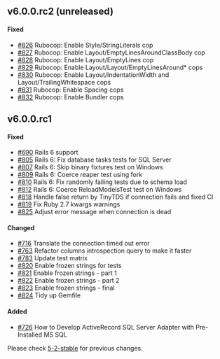 ## v6.0.0.rc2 (unreleased)

#### Fixed

- [#826](https://github.com/rails-sqlserver/activerecord-sqlserver-adapter/pull/826) Rubocop: Enable Style/StringLiterals cop
- [#827](https://github.com/rails-sqlserver/activerecord-sqlserver-adapter/pull/827) Rubocop: Enable Layout/EmptyLinesAroundClassBody cop
- [#828](https://github.com/rails-sqlserver/activerecord-sqlserver-adapter/pull/828) Rubocop: Enable Layout/EmptyLines cop
- [#829](https://github.com/rails-sqlserver/activerecord-sqlserver-adapter/pull/829) Rubocop: Enable Layout/Layout/EmptyLinesAround* cops
- [#830](https://github.com/rails-sqlserver/activerecord-sqlserver-adapter/pull/830) Rubocop: Enable Layout/IndentationWidth and Layout/TrailingWhitespace cops
- [#831](https://github.com/rails-sqlserver/activerecord-sqlserver-adapter/pull/831) Rubocop: Enable Spacing cops
- [#832](https://github.com/rails-sqlserver/activerecord-sqlserver-adapter/pull/832) Rubocop: Enable Bundler cops

## v6.0.0.rc1

#### Fixed

- [#690](https://github.com/rails-sqlserver/activerecord-sqlserver-adapter/pull/690) Rails 6 support
- [#805](https://github.com/rails-sqlserver/activerecord-sqlserver-adapter/pull/805) Rails 6: Fix database tasks tests for SQL Server
- [#807](https://github.com/rails-sqlserver/activerecord-sqlserver-adapter/pull/807) Rails 6: Skip binary fixtures test on Windows
- [#809](https://github.com/rails-sqlserver/activerecord-sqlserver-adapter/pull/809) Rails 6: Coerce reaper test using fork
- [#810](https://github.com/rails-sqlserver/activerecord-sqlserver-adapter/pull/810) Rails 6: Fix randomly failing tests due to schema load
- [#812](https://github.com/rails-sqlserver/activerecord-sqlserver-adapter/pull/812) Rails 6: Coerce ReloadModelsTest test on Windows
- [#818](https://github.com/rails-sqlserver/activerecord-sqlserver-adapter/pull/818) Handle false return by TinyTDS if connection fails and fixed CI
- [#819](https://github.com/rails-sqlserver/activerecord-sqlserver-adapter/pull/819) Fix Ruby 2.7 kwargs warnings
- [#825](https://github.com/rails-sqlserver/activerecord-sqlserver-adapter/pull/825) Adjust error message when connection is dead

#### Changed

- [#716](https://github.com/rails-sqlserver/activerecord-sqlserver-adapter/pull/716) Translate the connection timed out error
- [#763](https://github.com/rails-sqlserver/activerecord-sqlserver-adapter/pull/763) Refactor columns introspection query to make it faster
- [#783](https://github.com/rails-sqlserver/activerecord-sqlserver-adapter/pull/783) Update test matrix
- [#820](https://github.com/rails-sqlserver/activerecord-sqlserver-adapter/pull/820) Enable frozen strings for tests
- [#821](https://github.com/rails-sqlserver/activerecord-sqlserver-adapter/pull/821) Enable frozen strings - part 1
- [#822](https://github.com/rails-sqlserver/activerecord-sqlserver-adapter/pull/822) Enable frozen strings - part 2
- [#823](https://github.com/rails-sqlserver/activerecord-sqlserver-adapter/pull/823) Enable frozen strings - final
- [#824](https://github.com/rails-sqlserver/activerecord-sqlserver-adapter/pull/824) Tidy up Gemfile

#### Added

- [#726](https://github.com/rails-sqlserver/activerecord-sqlserver-adapter/pull/726) How to Develop ActiveRecord SQL Server Adapter with Pre-Installed MS SQL

Please check [5-2-stable](https://github.com/rails-sqlserver/activerecord-sqlserver-adapter/blob/5-2-stable/CHANGELOG.md) for previous changes.
